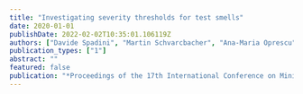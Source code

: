 ```yaml
---
title: "Investigating severity thresholds for test smells"
date: 2020-01-01
publishDate: 2022-02-02T10:35:01.106119Z
authors: ["Davide Spadini", "Martin Schvarcbacher", "Ana-Maria Oprescu", "Magiel Bruntink", "Alberto Bacchelli"]
publication_types: ["1"]
abstract: ""
featured: false
publication: "*Proceedings of the 17th International Conference on Mining Software Repositories*"
---
```


